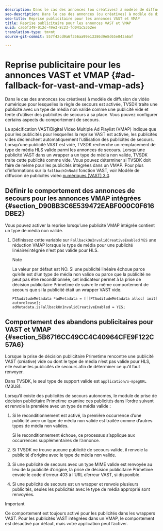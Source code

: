 ```yaml
---
description: Dans le cas des annonces (ou créatives) à modèle de diffusion de vidéo numérique pour lesquelles la règle de secours est activée, TVSDK traite une publicité avec un type de média non valide comme une publicité vide et tente d’utiliser des publicités de secours à sa place. Vous pouvez configurer certains aspects du comportement de secours.
seo-description: Dans le cas des annonces (ou créatives) à modèle de diffusion de vidéo numérique pour lesquelles la règle de secours est activée, TVSDK traite une publicité avec un type de média non valide comme une publicité vide et tente d’utiliser des publicités de secours à sa place. Vous pouvez configurer certains aspects du comportement de secours.
seo-title: Reprise publicitaire pour les annonces VAST et VMAP
title: Reprise publicitaire pour les annonces VAST et VMAP
uuid: ca65f349-012d-49e3-8c23-fd041c5362ee
translation-type: tm+mt
source-git-commit: 557f42cd9a6f356aa99e13386d9e8d65e043a6af

---
```



# Reprise publicitaire pour les annonces VAST et VMAP {#ad-fallback-for-vast-and-vmap-ads}

Dans le cas des annonces (ou créatives) à modèle de diffusion de vidéo numérique pour lesquelles la règle de secours est activée, TVSDK traite une publicité avec un type de média non valide comme une publicité vide et tente d’utiliser des publicités de secours à sa place. Vous pouvez configurer certains aspects du comportement de secours.

La spécification VAST/Digital Video Multiple Ad Playlist (VMAP) indique que pour les publicités pour lesquelles la reprise VAST est activée, les publicités vides déclenchent automatiquement l’utilisation des publicités de secours. Lorsqu’une publicité VAST est vide, TVSDK recherche un remplacement de type de média HLS valide parmi les annonces de secours. Lorsqu’une publicité VAST dans un wrapper a un type de média non valide, TVSDK traite cette publicité comme vide. Vous pouvez déterminer si TVSDK doit faire de même pour les publicités intégrées dans un VMAP. Pour plus d’informations sur la `fallbackOnNoAd` fonction VAST, voir Modèle de diffusion de publicités vidéo [numériques (VAST) 3.0](https://www.iab.net/guidelines/508676/digitalvideo/vsuite/vast).

## Définir le comportement des annonces de secours pour les annonces VMAP intégrées {#section_D90BB3C6E539472EABF000C0F616DBE2}

Vous pouvez activer la reprise lorsqu’une publicité VMAP intégrée contient un type de média non valide.

1. Définissez cette variable sur `FallbackOnInvalidCreativeEnabled` `YES` une réduction VMAP lorsque le type de média pour une publicité linéaire/intégrée n&#39;est pas valide pour HLS.

   >[!NOTE]
   >
   >La valeur par défaut est NO. Si une publicité linéaire échoue parce qu’elle est d’un type de média non valide ou parce que la publicité ne peut pas être reconditionnée, cet indicateur permet à la prise de décision publicitaire Primetime de suivre le même comportement de secours que si la publicité était un wrapper VAST vide.

   ```
   PTAuditudeMetadata *adMetadata = [[[PTAuditudeMetadata alloc] init] autorelease]; 
   adMetadata.isFallbackOnInvalidCreativeEnabled = YES;
   ```

## Comportement des abandons publicitaires pour VAST et VMAP {#section_5B6716CC49CC4C40964CFE9F122C57A6}

Lorsque la prise de décision publicitaire Primetime rencontre une publicité VAST (créative) vide ou dont le type de média n’est pas valide pour HLS, elle évalue les publicités de secours afin de déterminer ce qu’il faut renvoyer.

Dans TVSDK, le seul type de support valide est `application/x-mpegURL` (M3U8).

Lorsqu’il existe des publicités de secours autonomes, le module de prise de décision publicitaire Primetime examine ces publicités dans l’ordre suivant et renvoie la première avec un type de média valide :

1. Si le reconditionnement est activé, la première occurrence d’une publicité avec un type de média non valide est traitée comme d’autres types de média non valides.

   Si le reconditionnement échoue, ce processus s’applique aux occurrences supplémentaires de l’annonce.
1. Si TVSDK ne trouve aucune publicité de secours valide, il renvoie la publicité d’origine avec le type de média non valide.
1. Si une publicité de secours avec un type MIME valide est renvoyée au lieu de la publicité d’origine, la prise de décision publicitaire Primetime envoie le code d’erreur 403 à l’URL d’erreur VAST, si disponible.
1. Si une publicité de secours est un wrapper et renvoie plusieurs publicités, seules les publicités avec le type de média approprié sont renvoyées.

>[!IMPORTANT]
>
>Ce comportement est toujours activé pour les publicités dans les wrappers VAST. Pour les publicités VAST intégrées dans un VMAP, le comportement est désactivé par défaut, mais votre application peut l’activer.
